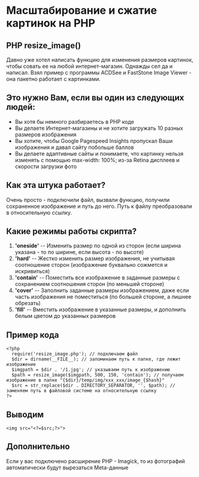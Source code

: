 # Масштабирование и сжатие картинок на PHP

## PHP resize_image()
Давно уже хотел написать функцию для изменения размеров картинок, чтобы совать ее на любой интернет-магазин. Однажды сел да и написал. Взял пример с программы ACDSee и FastStone Image Viewer - она пакетно работает с картинками.


## Это нужно Вам, если вы один из следующих людей:
- Вы хотя бы немного разбираетесь в PHP коде
- Вы делаете Интернет-магазины и не хотите загружать 10 разных размеров изображения
- Вы хотите, чтобы Google Pagespeed Insights пропускал Ваши изображения и давал сайту побольше баллов
- Вы делаете адаптивные сайты и понимаете, что картинку нельзя изменять с помощью max-width: 100%; из-за Retina дисплеев и скорости загрузки фото


## Как эта штука работает?
Очень просто - подключили файл, вызвали функцию, получили сохраненное изображение и путь до него. Путь к файлу преобразовали в относительную ссылку.


## Какие режимы работы скрипта?
1. **'oneside'** -- Изменить размер по одной из сторон (если ширина указана - то по ширине, если высота - по высоте)
2. **'hard'** -- Жестко изменить размер изображения, не учитывая соотношение сторон (изображение буквально сожмется и искривиться)
3. **'contain'** -- Поместить все изображение в заданные размеры с сохранением соотношения сторон (по меньшей стороне)
4. **'cover'** -- Заполнить заданные размеры изображением, даже если часть изображения не поместиться (по большей стороне, а лишнее обрезать)
5. **'fill'** -- Вместить изображение в указанные размеры, и дополнить белым цветом до указанных размеров 


## Пример кода
```
<?php
  require('resize_image.php'); // подключаем файл
  $dir = dirname(__FILE__); // запоминаем путь к папке, где лежит изображение
  $imgpath = $dir . '/1.jpg'; // указываем путь к изображению
  $path = resize_image($imgpath, 500, 150, 'contain'); // получаем изображение в папке "{$dir}/temp/img/xxx_xxx/image_{$hash}"
  $src = str_replace($dir . DIRECTORY_SEPARATOR, '', $path); // заменяем путь в файловой системе на относительную ссылку
?>
```


## Выводим
```
<img src="<?=$src;?>">
```


## Дополнительно
Если у вас подключено расширение PHP - Imagick, то из фотографий автоматически будут вырезаться Meta-данные
